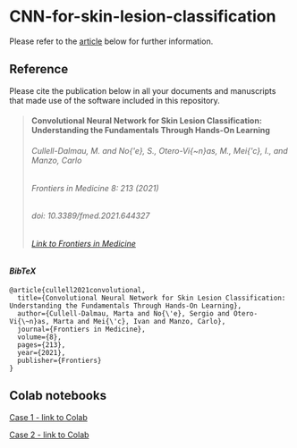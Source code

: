 
# CNN-for-skin-lesion-classification
Please refer to the [article](https://www.frontiersin.org/articles/10.3389/fmed.2021.644327/full) below for further information.

## Reference
Please cite the publication below in all your documents and manuscripts that made use of the software included in this repository.
> #### Convolutional Neural Network for Skin Lesion Classification: Understanding the Fundamentals Through Hands-On Learning
> ###### Cullell-Dalmau, M. and No{\'e}, S., Otero-Vi{\~n}as, M., Mei{\'c}, I., and Manzo, Carlo
> ###### *Frontiers in Medicine* 8: 213 (2021)
> ###### doi: 10.3389/fmed.2021.644327
> ###### [Link to Frontiers in Medicine](https://www.frontiersin.org/articles/10.3389/fmed.2021.644327/full)

#### *BibTeX*
```
@article{cullell2021convolutional,
  title={Convolutional Neural Network for Skin Lesion Classification: Understanding the Fundamentals Through Hands-On Learning},
  author={Cullell-Dalmau, Marta and No{\'e}, Sergio and Otero-Vi{\~n}as, Marta and Mei{\'c}, Ivan and Manzo, Carlo},
  journal={Frontiers in Medicine},
  volume={8},
  pages={213},
  year={2021},
  publisher={Frontiers}
}
```

## Colab notebooks

[Case 1 - link to Colab](https://colab.research.google.com/github/qubilab/CNN-for-skin-lesion-classification/blob/main/Case_1_Convolutional_Neural_Network_for_skin_lesion_classification_understanding_the_fundamentals_through_hands_on_learning.ipynb)

[Case 2 - link to Colab](https://colab.research.google.com/github/qubilab/CNN-for-skin-lesion-classification/blob/main/Case_2_Convolutional_Neural_Network_for_skin_lesion_classification_understanding_the_fundamentals_through_hands_on_learning.ipynb)
